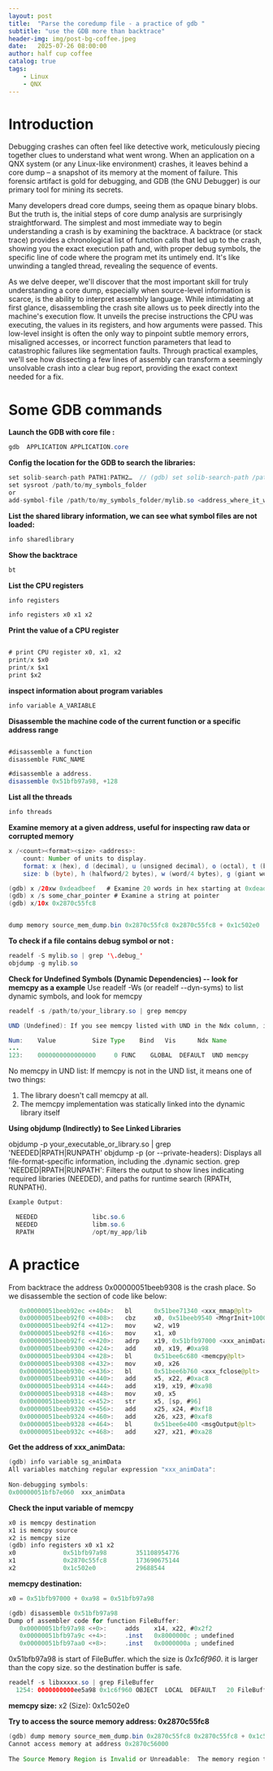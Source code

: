 ```yaml
---
layout: post
title:  "Parse the coredump file - a practice of gdb "
subtitle: "use the GDB more than backtrace"
header-img: img/post-bg-coffee.jpeg
date:   2025-07-26 08:00:00
author: half cup coffee
catalog: true
tags:	
    - Linux
    - QNX
---
```


# Introduction

Debugging crashes can often feel like detective work, meticulously piecing together clues to understand what went wrong. When an application on a QNX system (or any Linux-like environment) crashes, it leaves behind a core dump – a snapshot of its memory at the moment of failure. This forensic artifact is gold for debugging, and GDB (the GNU Debugger) is our primary tool for mining its secrets.

Many developers dread core dumps, seeing them as opaque binary blobs. But the truth is, the initial steps of core dump analysis are surprisingly straightforward. The simplest and most immediate way to begin understanding a crash is by examining the backtrace. A backtrace (or stack trace) provides a chronological list of function calls that led up to the crash, showing you the exact execution path and, with proper debug symbols, the specific line of code where the program met its untimely end. It's like unwinding a tangled thread, revealing the sequence of events.

As we delve deeper, we'll discover that the most important skill for truly understanding a core dump, especially when source-level information is scarce, is the ability to interpret assembly language. While intimidating at first glance, disassembling the crash site allows us to peek directly into the machine's execution flow. It unveils the precise instructions the CPU was executing, the values in its registers, and how arguments were passed. This low-level insight is often the only way to pinpoint subtle memory errors, misaligned accesses, or incorrect function parameters that lead to catastrophic failures like segmentation faults. Through practical examples, we'll see how dissecting a few lines of assembly can transform a seemingly unsolvable crash into a clear bug report, providing the exact context needed for a fix.


# Some GDB commands

__Launch the GDB with core file :__

```java
gdb  APPLICATION APPLICATION.core
```

__Config the location for the GDB to search the libraries:__
```java
set solib-search-path PATH1:PATH2…  // (gdb) set solib-search-path /path/to/my_symbols_folder:/path/to/my_symbols_folder/lib
set sysroot /path/to/my_symbols_folder
or 
add-symbol-file /path/to/my_symbols_folder/mylib.so <address_where_it_was_loaded>
```

__List the shared library information, we can see what symbol files are not loaded:__
```java
info sharedlibrary
```

__Show the backtrace__
```java
bt
```

__List the CPU registers__
```java
info registers 

info registers x0 x1 x2
```


__Print the value of a CPU register__
```java

# print CPU register x0, x1, x2
print/x $x0
print/x $x1
print $x2

```

__inspect information about program variables__
```java
info variable A_VARIABLE
```

__Disassemble the machine code of the current function or a specific address range__
```java

#disassemble a function
disassemble FUNC_NAME

#disassemble a address. 
disassemble 0x51bfb97a98, +128
```

__List all the threads__

```java
info threads
```

__Examine memory at a given address, useful for inspecting raw data or corrupted memory__
```java
x /<count><format><size> <address>: 
    count: Number of units to display.
    format: x (hex), d (decimal), u (unsigned decimal), o (octal), t (binary), s (string), i (instruction), a (address).
    size: b (byte), h (halfword/2 bytes), w (word/4 bytes), g (giant word/8 bytes).

(gdb) x /20xw 0xdeadbeef   # Examine 20 words in hex starting at 0xdeadbeef
(gdb) x /s some_char_pointer # Examine a string at pointer
(gdb) x/10x 0x2870c55fc8 


dump memory source_mem_dump.bin 0x2870c55fc8 0x2870c55fc8 + 0x1c502e0

```

__To check if a file contains debug symbol or not :__
```java
readelf -S mylib.so | grep '\.debug_'
objdump -g mylib.so
```

__Check for Undefined Symbols (Dynamic Dependencies)  -- look for memcpy as a example__
Use readelf -Ws (or readelf --dyn-syms) to list dynamic symbols, and look for memcpy

```java
readelf -s /path/to/your_library.so | grep memcpy

UND (Undefined): If you see memcpy listed with UND in the Ndx column, it means your library calls memcpy, and it expects the dynamic linker to provide the implementation at runtime. This is the most common and definitive sign.

Num:    Value          Size Type    Bind   Vis      Ndx Name
...
123:    0000000000000000     0 FUNC    GLOBAL  DEFAULT  UND memcpy
```

No memcpy in UND list: If memcpy is not in the UND list, it means one of two things:
1. The library doesn't call memcpy at all.
2. The memcpy implementation was statically linked into the dynamic library itself

__Using objdump (Indirectly) to See Linked Libraries__


objdump -p your_executable_or_library.so | grep 'NEEDED\|RPATH\|RUNPATH'
    objdump -p (or --private-headers): Displays all file-format-specific information, including the .dynamic section.
    grep 'NEEDED\|RPATH\|RUNPATH': Filters the output to show lines indicating required libraries (NEEDED), and paths for runtime search (RPATH, RUNPATH).
    
```java
Example Output:

  NEEDED               libc.so.6
  NEEDED               libm.so.6
  RPATH                /opt/my_app/lib
```


# A practice

From backtrace the address 0x00000051beeb9308 is the crash place. So we disassemble the section of code like below:

```java
   0x00000051beeb92ec <+404>:   bl      0x51bee71340 <xxx_mmap@plt>
   0x00000051beeb92f0 <+408>:   cbz     x0, 0x51beeb9540 <MngrInit+1000>
   0x00000051beeb92f4 <+412>:   mov     w2, w19
   0x00000051beeb92f8 <+416>:   mov     x1, x0
   0x00000051beeb92fc <+420>:   adrp    x19, 0x51bfb97000 <xxx_animData+102304>
   0x00000051beeb9300 <+424>:   add     x0, x19, #0xa98
   0x00000051beeb9304 <+428>:   bl      0x51bee6c680 <memcpy@plt>
   0x00000051beeb9308 <+432>:   mov     x0, x26
   0x00000051beeb930c <+436>:   bl      0x51bee6b760 <xxx_fclose@plt>
   0x00000051beeb9310 <+440>:   add     x5, x22, #0xac8
   0x00000051beeb9314 <+444>:   add     x19, x19, #0xa98
   0x00000051beeb9318 <+448>:   mov     x0, x5
   0x00000051beeb931c <+452>:   str     x5, [sp, #96]
   0x00000051beeb9320 <+456>:   add     x25, x24, #0xf18
   0x00000051beeb9324 <+460>:   add     x26, x23, #0xaf8
   0x00000051beeb9328 <+464>:   bl      0x51bee6e400 <msgOutput@plt>
   0x00000051beeb932c <+468>:   add     x27, x21, #0xa28
```

__Get the address of xxx_animData:__
```java
(gdb) info variable sg_animData
All variables matching regular expression "xxx_animData":
 
Non-debugging symbols:
0x00000051bfb7e060  xxx_animData

```

__Check the input variable of memcpy__
```java
x0 is memcpy destination 
x1 is memcpy source
x2 is memcpy size
(gdb) info registers x0 x1 x2
x0             0x51bfb97a98        351108954776
x1             0x2870c55fc8        173690675144
x2             0x1c502e0           29688544

```

__memcpy destination:__
```java
x0 = 0x51bfb97000 + 0xa98 = 0x51bfb97a98  

(gdb) disassemble 0x51bfb97a98
Dump of assembler code for function FileBuffer:
   0x00000051bfb97a98 <+0>:     adds    x14, x22, #0x2f2
   0x00000051bfb97a9c <+4>:     .inst   0x8000000c ; undefined
   0x00000051bfb97aa0 <+8>:     .inst   0x0000000a ; undefined

```
 
0x51bfb97a98 is start of FileBuffer. which the size is *0x1c6f960*.  it is larger than the copy size.  so the destination buffer is safe.

```java
readelf -s libxxxxx.so | grep FileBuffer
  1254: 0000000000ee5a98 0x1c6f960 OBJECT  LOCAL  DEFAULT   20 FileBuffer

```

__memcpy size:__
x2 (Size): 0x1c502e0

__Try to access the source memory address: 0x2870c55fc8__
```java
(gdb) dump memory source_mem_dump.bin 0x2870c55fc8 0x2870c55fc8 + 0x1c502e0
Cannot access memory at address 0x2870c56000
 
The Source Memory Region is Invalid or Unreadable:  The memory region that memcpy was trying to read from (0x2870c55fc8 for 28.3 MB) is not entirely valid or readable.
```




